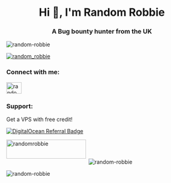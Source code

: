 <h1 align="center">Hi 👋, I'm Random Robbie</h1>
<h3 align="center">A Bug bounty hunter from the UK</h3>

<p align="left"> <img src="https://komarev.com/ghpvc/?username=random-robbie&label=Profile%20views&color=0e75b6&style=flat" alt="random-robbie" /> </p>


<p align="left"> <a href="https://twitter.com/random_robbie" target="blank"><img src="https://img.shields.io/twitter/follow/random_robbie?logo=twitter&style=for-the-badge" alt="random_robbie" /></a> </p>

<h3 align="left">Connect with me:</h3>
<p align="left">
<a href="https://twitter.com/random_robbie" target="blank"><img align="center" src="https://raw.githubusercontent.com/rahuldkjain/github-profile-readme-generator/master/src/images/icons/Social/twitter.svg" alt="random_robbie" height="30" width="40" /></a>
</p>


<h3 align="left">Support:</h3>

Get a VPS with free credit!

[![DigitalOcean Referral Badge](https://web-platforms.sfo2.cdn.digitaloceanspaces.com/WWW/Badge%201.svg)](https://www.digitalocean.com/?refcode=e22bbff5f6f1&utm_campaign=Referral_Invite&utm_medium=Referral_Program&utm_source=badge)


<p><a href="https://www.buymeacoffee.com/randomrobbie"> <img align="left" src="https://cdn.buymeacoffee.com/buttons/v2/default-yellow.png" height="50" width="210" alt="randomrobbie" /></a></p><br><br>

<p>&nbsp;<img align="center" src="https://github-readme-stats.vercel.app/api?username=random-robbie&show_icons=true&locale=en" alt="random-robbie" /></p>

<p><img align="center" src="https://github-readme-streak-stats.herokuapp.com/?user=random-robbie&" alt="random-robbie" /></p>
